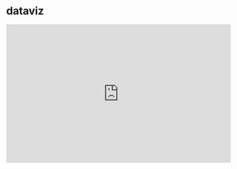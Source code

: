 # dataviz

<iframe width="600" height="371" seamless frameborder="0" scrolling="no" src="https://docs.google.com/spreadsheets/d/e/2PACX-1vR3oW0tJpS7l6V07Wt6yXK5lCwDnJZBmuV_COZ87EtylZsyXiWGt8k9Gh2klNeX-eusuY7gk6r7n5OR/pubchart?oid=1296706289&amp;format=interactive"></iframe>
